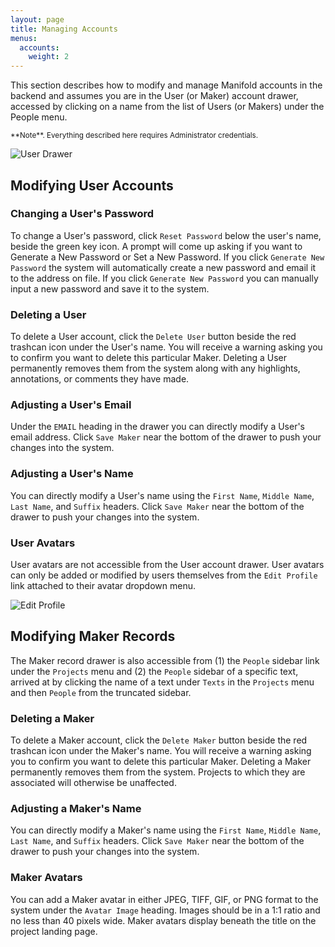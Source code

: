 ```yaml
---
layout: page
title: Managing Accounts
menus:
  accounts:
    weight: 2
---
```


This section describes how to modify and manage Manifold accounts in the backend and assumes you are in the User (or Maker) account drawer, accessed by clicking on a name from the list of Users (or Makers) under the People menu.

<small>
**Note**. Everything described here requires Administrator credentials.
</small>

![User Drawer](/docs/assets/projects/user-drawer.png)

## Modifying User Accounts

### Changing a User's Password

To change a User's password, click `Reset Password` below the user's name, beside the green key icon. A prompt will come up asking if you want to Generate a New Password or Set a New Password. If you click `Generate New Password` the system will automatically create a new password and email it to the address on file. If you click `Generate New Password` you can manually input a new password and save it to the system.

### Deleting a User

To delete a User account, click the `Delete User` button beside the red trashcan icon under the User's name.  You will receive a warning asking you to confirm you want to delete this particular Maker. Deleting a User permanently removes them from the system along with any highlights, annotations, or comments they have made.

### Adjusting a User's Email

Under the `EMAIL` heading in the drawer you can directly modify a User's email address. Click `Save Maker` near the bottom of the drawer to push your changes into the system.

### Adjusting a User's Name

You can directly modify a User's name using the `First Name`, `Middle Name`, `Last Name`, and `Suffix` headers. Click `Save Maker` near the bottom of the drawer to push your changes into the system.

### User Avatars

User avatars are not accessible from the User account drawer. User avatars can only be added or modified by users themselves from the `Edit Profile` link attached to their avatar dropdown menu.

![Edit Profile](/docs/assets/projects/edit-profile.png)

## Modifying Maker Records

The Maker record drawer is also accessible from (1) the `People` sidebar link under the `Projects` menu and (2) the `People` sidebar of a specific text, arrived at by clicking the name of a text under `Texts` in the `Projects` menu and then `People` from the truncated sidebar.

### Deleting a Maker

To delete a Maker account, click the `Delete Maker` button beside the red trashcan icon under the Maker's name.  You will receive a warning asking you to confirm you want to delete this particular Maker. Deleting a Maker permanently removes them from the system. Projects to which they are associated will otherwise be unaffected.

### Adjusting a Maker's Name

You can directly modify a Maker's name using the `First Name`, `Middle Name`, `Last Name`, and `Suffix` headers. Click `Save Maker` near the bottom of the drawer to push your changes into the system.

### Maker Avatars

You can add a Maker avatar in either JPEG, TIFF, GIF, or PNG format to the system under the `Avatar Image` heading. Images should be in a 1:1 ratio and no less than 40 pixels wide. Maker avatars display beneath the title on the project landing page.
